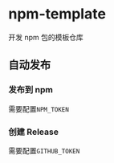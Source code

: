 # npm-template

开发 npm 包的模板仓库

## 自动发布

### 发布到 npm

需要配置`NPM_TOKEN`

### 创建 Release

需要配置`GITHUB_TOKEN`
